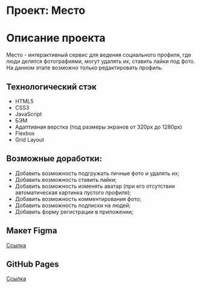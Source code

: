 # Проект: Место

# Описание проекта
Место - интерактивный сервис для ведения социального профиля, где люди делятся фотографиями, могут удалять их, ставить лайки под фото. На данном этапе возможно только редактировать профиль.

## Технологический стэк
* HTML5
* CSS3
* JavaScript
* БЭМ
* Адаптивная верстка (под размеры экранов от 320рх до 1280рх)
* Flexbox
* Grid Layout

## Возможные доработки:
* Добавить возможность подгружать личные фото и удалять их;
* Добавить возможность ставить лайки;
* Добавить возможность изменять аватар (при его отсутствии автоматическая картинка пустого профиля);
* Добавить возможность комментирования фото;
* Добавить возможность подписки на людей;
* Добавить форму регистрации в приложении;

## Макет Figma
[Ссылка](https://www.figma.com/file/2cn9N9jSkmxD84oJik7xL7/JavaScript.-Sprint-4?node-id=28212%3A155&t=T786gJMQpznKtMbP-0)

## GitHub Pages
[Ссылка](https://dariaaa51.github.io/mesto/)
